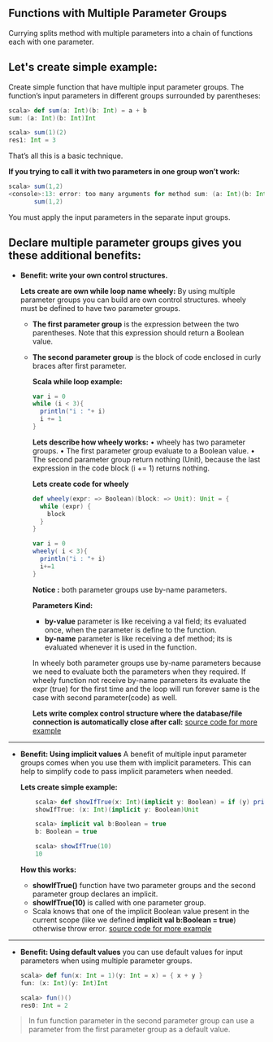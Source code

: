 ## Functions with Multiple Parameter Groups
Currying splits method with multiple parameters into a chain of functions each with one parameter.

## Let's create simple example:

Create simple function that have multiple input parameter groups.  The function’s input parameters in different groups surrounded by parentheses:
```scala
scala> def sum(a: Int)(b: Int) = a + b
sum: (a: Int)(b: Int)Int

scala> sum(1)(2)
res1: Int = 3
```
That’s all this is a basic technique.

**If you trying to call it with two parameters in one group won’t work:**
```scala
scala> sum(1,2)
<console>:13: error: too many arguments for method sum: (a: Int)(b: Int)Int
       sum(1,2)
```
You must apply the input parameters in the separate input groups.

## Declare multiple parameter groups gives you these additional benefits:

 - **Benefit: write your own control structures.**

	**Lets create are own while loop name wheely:**  By using multiple parameter groups you can build are own control structures. wheely must be defined to have two parameter groups.
	

	 - **The first parameter group** is the expression between the two parentheses. Note that this expression should return a Boolean value.
	 - **The second parameter group** is the block of code enclosed in curly braces after first parameter.

		**Scala while loop example:**
		```scala
		var i = 0
	    while (i < 3){
	      println("i : "+ i)
	      i += 1
	    }
		```
		**Lets describe how wheely works:**
		• wheely has two parameter groups.
		• The first parameter group evaluate to a Boolean value.
		• The second parameter group return nothing (Unit), because the last expression in the code block (i += 1) returns nothing.
		
		**Lets create code for wheely**
		```scala
		def wheely(expr: => Boolean)(block: => Unit): Unit = {
	      while (expr) {
	        block
	      }
	    }

	    var i = 0
	    wheely( i < 3){
	      println("i : "+ i)
	      i+=1
	    }
		```

		**Notice :** both parameter groups use by-name parameters.
		
		**Parameters Kind:**
		
		 - **by-value** parameter is like receiving a val field; its evaluated once, when the parameter is define to the function.
		 - **by-name** parameter is like receiving a def method; its is evaluated whenever it is used in the function.
		 
		In wheely both parameter groups use by-name parameters because we need to evaluate both the parameters when they required. If wheely function not receive by-name parameters its evaluate the expr (true) for the first time and the loop will run forever same is the case with second parameter(code) as well.
		
		**Lets write complex control structure where the database/file connection is automatically close after call:**
		[source code for more example](https://github.com/gurditsingh/Scala-FP/blob/master/src/main/scala/scala/Curring_lesson/AutoCloseCurring.scala)
		

------------

 - **Benefit: Using implicit values**
	 A benefit of multiple input parameter groups comes when you use them with implicit parameters. This can help to simplify code to pass implicit parameters when needed.
	 
	 **Lets create simple example:**
	```scala
		scala> def showIfTrue(x: Int)(implicit y: Boolean) = if (y) println(x)
		showIfTrue: (x: Int)(implicit y: Boolean)Unit

		scala> implicit val b:Boolean = true
		b: Boolean = true

		scala> showIfTrue(10)
		10
	```
	**How this works:**

	 - **showIfTrue()** function have two parameter groups and the second parameter group declares an implicit.
	 - **showIfTrue(10)** is called with one parameter group.
	 - Scala knows that one of the implicit Boolean value present in the current scope (like we defined **implicit val b:Boolean = true**) otherwise throw error.
[source code for more example](https://github.com/gurditsingh/Scala-FP/blob/master/src/main/scala/scala/Curring_lesson/ImplicitCurring.scala)
------------

 - **Benefit: Using default values**
	you can use default values for input parameters when using multiple parameter groups.
	```scala
	scala> def fun(x: Int = 1)(y: Int = x) = { x + y }
	fun: (x: Int)(y: Int)Int

	scala> fun()()
	res0: Int = 2
	```
	

> In fun function parameter in the second parameter group can use a parameter from the first parameter group as a default value.

	 
   

	


		

<!--stackedit_data:
eyJoaXN0b3J5IjpbNTg3NjE2NTcsMzYyOTE1NzcxLDE0ODgzND
U4MjAsLTQ5MzMyMzYyNSwtMTI3ODQ2Njc3LC05OTkwMzAzMjIs
LTE3MDY3MzE5OTIsOTA3ODk3NzIyLC0xMzQzNTgwMDc2LC0xOD
cyNzU5NjU5LDY3OTMzMjM2NSwtNDAzOTc3NDYxLC0xNzMyMjM4
Nzk4LDIwMzY2ODY2MTIsNDY4OTkwMjk2LDEyNzQ5NjU4NTIsOD
E3ODYxODEzLDUyMTI3NDI5MywtMzA3MjkyNDcsMTIxNTEzMjUz
Ml19
-->